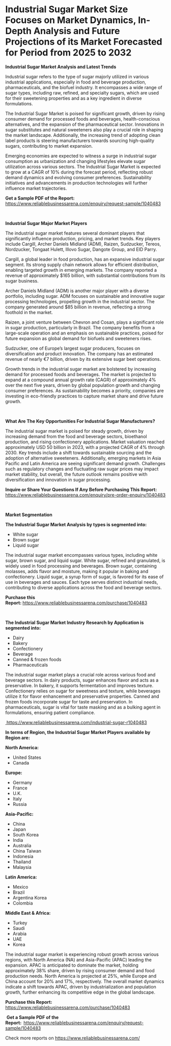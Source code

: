 <p><h1>Industrial Sugar Market Size Focuses on Market Dynamics, In-Depth Analysis and Future Projections of its Market Forecasted for Period from 2025 to 2032</h1></p><p><strong>Industrial Sugar Market Analysis and Latest Trends</strong></p>
<p><p>Industrial sugar refers to the type of sugar majorly utilized in various industrial applications, especially in food and beverage production, pharmaceuticals, and the biofuel industry. It encompasses a wide range of sugar types, including raw, refined, and specialty sugars, which are used for their sweetening properties and as a key ingredient in diverse formulations.</p><p>The Industrial Sugar Market is poised for significant growth, driven by rising consumer demand for processed foods and beverages, health-conscious alternatives, and the expansion of the pharmaceutical sector. Innovations in sugar substitutes and natural sweeteners also play a crucial role in shaping the market landscape. Additionally, the increasing trend of adopting clean label products is steering manufacturers towards sourcing high-quality sugars, contributing to market expansion.</p><p>Emerging economies are expected to witness a surge in industrial sugar consumption as urbanization and changing lifestyles elevate sugar utilization across various sectors. The Industrial Sugar Market is expected to grow at a CAGR of 10% during the forecast period, reflecting robust demand dynamics and evolving consumer preferences. Sustainability initiatives and advancements in production technologies will further influence market trajectories.</p></p>
<p><strong>Get a Sample PDF of the Report:&nbsp;</strong> <a href="https://www.reliablebusinessarena.com/enquiry/request-sample/1040483?utm_campaign=2933&utm_medium=2&utm_source=Github&utm_content=ia&utm_term=07042025&utm_id=industrial-sugar">https://www.reliablebusinessarena.com/enquiry/request-sample/1040483</a></p>
<p>&nbsp;</p>
<p><strong>Industrial Sugar Major Market Players</strong></p>
<p><p>The industrial sugar market features several dominant players that significantly influence production, pricing, and market trends. Key players include Cargill, Archer Daniels Midland (ADM), Raizen, Sudzucker, Tereos, Nordzucker, Tongaat Hulett, Illovo Sugar, Dangote Group, and EID Parry. </p><p>Cargill, a global leader in food production, has an expansive industrial sugar segment. Its strong supply chain network allows for efficient distribution, enabling targeted growth in emerging markets. The company reported a revenue of approximately $165 billion, with substantial contributions from its sugar business.</p><p>Archer Daniels Midland (ADM) is another major player with a diverse portfolio, including sugar. ADM focuses on sustainable and innovative sugar processing technologies, propelling growth in the industrial sector. The company generated around $85 billion in revenue, reflecting a strong foothold in the market.</p><p>Raizen, a joint venture between Chevron and Cosan, plays a significant role in sugar production, particularly in Brazil. The company benefits from a large-scale operation and an emphasis on sustainable practices, poised for future expansion as global demand for biofuels and sweeteners rises.</p><p>Sudzucker, one of Europe’s largest sugar producers, focuses on diversification and product innovation. The company has an estimated revenue of nearly €7 billion, driven by its extensive sugar beet operations.</p><p>Growth trends in the industrial sugar market are bolstered by increasing demand for processed foods and beverages. The market is projected to expand at a compound annual growth rate (CAGR) of approximately 4% over the next five years, driven by global population growth and changing consumer preferences. As sustainability becomes a priority, companies are investing in eco-friendly practices to capture market share and drive future growth.</p></p>
<p>&nbsp;</p>
<p><strong>What Are The Key Opportunities For Industrial Sugar Manufacturers?</strong></p>
<p><p>The industrial sugar market is poised for steady growth, driven by increasing demand from the food and beverage sectors, bioethanol production, and rising confectionery applications. Market valuation reached approximately USD 50 billion in 2023, with a projected CAGR of 4% through 2030. Key trends include a shift towards sustainable sourcing and the adoption of alternative sweeteners. Additionally, emerging markets in Asia Pacific and Latin America are seeing significant demand growth. Challenges such as regulatory changes and fluctuating raw sugar prices may impact market stability, but overall, the future outlook remains positive with diversification and innovation in sugar processing.</p></p>
<p><strong>Inquire or Share Your Questions If Any Before Purchasing This Report:</strong> <a href="https://www.reliablebusinessarena.com/enquiry/pre-order-enquiry/1040483?utm_campaign=2933&utm_medium=2&utm_source=Github&utm_content=ia&utm_term=07042025&utm_id=industrial-sugar">https://www.reliablebusinessarena.com/enquiry/pre-order-enquiry/1040483</a></p>
<p>&nbsp;</p>
<p><strong>Market Segmentation</strong></p>
<p><strong>The Industrial Sugar Market Analysis by types is segmented into:</strong></p>
<p><ul><li>White sugar</li><li>Brown sugar</li><li>Liquid sugar</li></ul></p>
<p><p>The industrial sugar market encompasses various types, including white sugar, brown sugar, and liquid sugar. White sugar, refined and granulated, is widely used in food processing and beverages. Brown sugar, containing molasses, adds flavor and moisture, making it popular in baking and confectionery. Liquid sugar, a syrup form of sugar, is favored for its ease of use in beverages and sauces. Each type serves distinct industrial needs, contributing to diverse applications across the food and beverage sectors.</p></p>
<p><strong>Purchase this Report:&nbsp;</strong><a href="https://www.reliablebusinessarena.com/purchase/1040483?utm_campaign=2933&utm_medium=2&utm_source=Github&utm_content=ia&utm_term=07042025&utm_id=industrial-sugar">https://www.reliablebusinessarena.com/purchase/1040483</a></p>
<p>&nbsp;</p>
<p><strong>The Industrial Sugar Market Industry Research by Application is segmented into:</strong></p>
<p><ul><li>Dairy</li><li>Bakery</li><li>Confectionery</li><li>Beverage</li><li>Canned & frozen foods</li><li>Pharmaceuticals</li></ul></p>
<p><p>The industrial sugar market plays a crucial role across various food and beverage sectors. In dairy products, sugar enhances flavor and acts as a preservative. In bakery, it supports fermentation and improves texture. Confectionery relies on sugar for sweetness and texture, while beverages utilize it for flavor enhancement and preservative properties. Canned and frozen foods incorporate sugar for taste and preservation. In pharmaceuticals, sugar is vital for taste masking and as a bulking agent in formulations, ensuring patient compliance.</p></p>
<p><a href="https://www.reliablebusinessarena.com/industrial-sugar-r1040483?utm_campaign=2933&utm_medium=2&utm_source=Github&utm_content=ia&utm_term=07042025&utm_id=industrial-sugar">&nbsp;https://www.reliablebusinessarena.com/industrial-sugar-r1040483</a></p>
<p><strong>In terms of Region, the Industrial Sugar Market Players available by Region are:</strong></p>
<p>
    <p> <strong> North America: </strong>
        <ul>
            <li>United States</li>
            <li>Canada</li>
        </ul>
        </p> 
    <p> <strong> Europe: </strong>
        <ul>
            <li>Germany</li>
            <li>France</li>
            <li>U.K.</li>
            <li>Italy</li>
            <li>Russia</li>
        </ul>
        </p> 
    <p> <strong> Asia-Pacific: </strong>
        <ul>
            <li>China</li>
            <li>Japan</li>
            <li>South Korea</li>
            <li>India</li>
            <li>Australia</li>
            <li>China Taiwan</li>
            <li>Indonesia</li>
            <li>Thailand</li>
            <li>Malaysia</li>
        </ul>
        </p> 
    <p> <strong> Latin America: </strong>
        <ul>
            <li>Mexico</li>
            <li>Brazil</li>
            <li>Argentina Korea</li>
            <li>Colombia</li>
        </ul>
        </p> 
    <p> <strong> Middle East & Africa: </strong>
        <ul>
            <li>Turkey</li>
            <li>Saudi</li>
            <li>Arabia</li>
            <li>UAE</li>
            <li>Korea</li>
        </ul>
    </p>
    </p>
<p><p>The industrial sugar market is experiencing robust growth across various regions, with North America (NA) and Asia-Pacific (APAC) leading the expansion. APAC is anticipated to dominate the market, holding approximately 38% share, driven by rising consumer demand and food production needs. North America is projected at 25%, while Europe and China account for 20% and 17%, respectively. The overall market dynamics indicate a shift towards APAC, driven by industrialization and population growth, further enhancing its competitive edge in the global landscape.</p></p>
<p><strong>Purchase this Report: </strong><a href="https://www.reliablebusinessarena.com/purchase/1040483?utm_campaign=2933&utm_medium=2&utm_source=Github&utm_content=ia&utm_term=07042025&utm_id=industrial-sugar">https://www.reliablebusinessarena.com/purchase/1040483</a></p>
<p>&nbsp;<strong>Get a Sample PDF of the Report:&nbsp;&nbsp;</strong><a href="https://www.reliablebusinessarena.com/enquiry/request-sample/1040483?utm_campaign=2933&utm_medium=2&utm_source=Github&utm_content=ia&utm_term=07042025&utm_id=industrial-sugar">https://www.reliablebusinessarena.com/enquiry/request-sample/1040483</a></p>
<p><strong></strong></p>
<p>Check more reports on <a href="https://www.reliablebusinessarena.com/?utm_campaign=2933&utm_medium=2&utm_source=Github&utm_content=ia&utm_term=07042025&utm_id=industrial-sugar">https://www.reliablebusinessarena.com/</a></p>